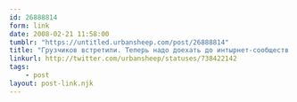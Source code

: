 ```yaml
---
id: 26888814
form: link
date: 2008-02-21 11:58:00
tumblr: "https://untitled.urbansheep.com/post/26888814"
title: "Грузчиков встретили. Теперь надо доехать до интырнет-сообществ. ЕТА 1 час. (738422142)"
linkurl: http://twitter.com/urbansheep/statuses/738422142
tags:
    - post
layout: post-link.njk
---
```


